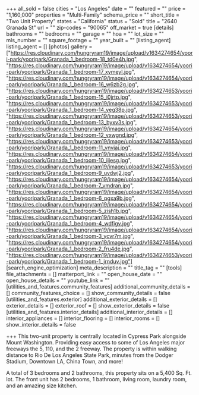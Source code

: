 +++
all_sold = false
cities = "Los Angeles"
date = ""
featured = ""
price = "1,160,000"
properties = "Multi-Family"
schema_price = ""
short_title = "Two Unit Property"
states = "California"
status = "Sold"
title = "2640 Granada St"
url = ""
zip-codes = "90065"
off_market = true
[details]
bathrooms = ""
bedrooms = ""
garage = ""
hoa = ""
lot_size = ""
mls_number = ""
square_footage = ""
year_built = ""
[listing_agent]
listing_agent = []
[photos]
gallery = ["https://res.cloudinary.com/hungryram19/image/upload/v1634274654/yoori-park/yooripark/Granada_1_bedroom-18_td0e4h.jpg", "https://res.cloudinary.com/hungryram19/image/upload/v1634274654/yoori-park/yooripark/Granada_1_bedroom-17_xymeyl.jpg", "https://res.cloudinary.com/hungryram19/image/upload/v1634274654/yoori-park/yooripark/Granada_1_bedroom-16_w6zb2g.jpg", "https://res.cloudinary.com/hungryram19/image/upload/v1634274653/yoori-park/yooripark/Granada_1_bedroom-15_i0jrtp.jpg", "https://res.cloudinary.com/hungryram19/image/upload/v1634274653/yoori-park/yooripark/Granada_1_bedroom-14_yeg38p.jpg", "https://res.cloudinary.com/hungryram19/image/upload/v1634274653/yoori-park/yooripark/Granada_1_bedroom-13_byxv3s.jpg", "https://res.cloudinary.com/hungryram19/image/upload/v1634274654/yoori-park/yooripark/Granada_1_bedroom-12_vxwgnd.jpg", "https://res.cloudinary.com/hungryram19/image/upload/v1634274653/yoori-park/yooripark/Granada_1_bedroom-11_vnvjaj.jpg", "https://res.cloudinary.com/hungryram19/image/upload/v1634274654/yoori-park/yooripark/Granada_1_bedroom-10_ijjesg.jpg", "https://res.cloudinary.com/hungryram19/image/upload/v1634274653/yoori-park/yooripark/Granada_1_bedroom-9_uvdwj2.jpg", "https://res.cloudinary.com/hungryram19/image/upload/v1634274654/yoori-park/yooripark/Granada_1_bedroom-7_vmdran.jpg", "https://res.cloudinary.com/hungryram19/image/upload/v1634274654/yoori-park/yooripark/Granada_1_bedroom-6_pgxa9b.jpg", "https://res.cloudinary.com/hungryram19/image/upload/v1634274654/yoori-park/yooripark/Granada_1_bedroom-5_zish1b.jpg", "https://res.cloudinary.com/hungryram19/image/upload/v1634274654/yoori-park/yooripark/Granada_1_bedroom-4_wdfigv.jpg", "https://res.cloudinary.com/hungryram19/image/upload/v1634274654/yoori-park/yooripark/Granada_1_bedroom-3_ycvr7m.jpg", "https://res.cloudinary.com/hungryram19/image/upload/v1634274654/yoori-park/yooripark/Granada_1_bedroom-2_fru4de.jpg", "https://res.cloudinary.com/hungryram19/image/upload/v1634274653/yoori-park/yooripark/Granada_1_bedroom-1_jrnduv.jpg"]
[search_engine_optimization]
meta_description = ""
title_tag = ""
[tools]
file_attachments = []
matterport_link = ""
open_house_date = ""
open_house_details = ""
youtube_link = ""
[utilities_and_features.community_features]
additional_community_details = []
community_features_choice = []
show_community_details = false
[utilities_and_features.exterior]
additional_exterior_details = []
exterior_details = []
exterior_roof = []
show_exterior_details = false
[utilities_and_features.interior_details]
additional_interior_details = []
interior_appliances = []
interior_flooring = []
interior_rooms = []
show_interior_details = false

+++
This two-unit property is centrally located in Cypress Park alongside Mount Washington. Providing easy access to some of Los Angeles major freeways the 5, 110, and the 2 freeway. The property is within walking distance to Rio De Los Angeles State Park, minutes from the Dodger Stadium, Downtown LA, China Town, and more!

A total of 3 bedrooms and 2 bathrooms, this property sits on a 5,400 Sq. Ft. lot. The front unit has 2 bedrooms, 1 bathroom, living room, laundry room, and an amazing size kitchen.